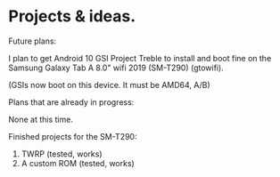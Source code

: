 # Projects & ideas.

Future plans:

I plan to get Android 10 GSI Project Treble to install and boot fine on the Samsung Galaxy Tab A 8.0" wifi 2019 (SM-T290) (gtowifi).

(GSIs now boot on this device. It must be AMD64, A/B)



Plans that are already in progress:

None at this time.


Finished projects for the SM-T290:

1) TWRP (tested, works)
2) A custom ROM (tested, works)

